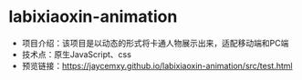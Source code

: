 # labixiaoxin-animation
- 项目介绍：该项目是以动态的形式将卡通人物展示出来，适配移动端和PC端
- 技术点：原生JavaScript、css
- 预览链接：https://jaycemxy.github.io/labixiaoxin-animation/src/test.html
